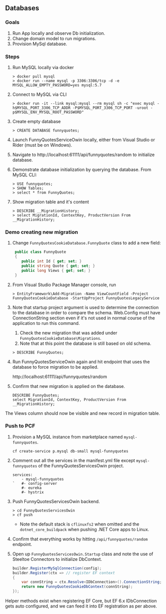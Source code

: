 ## Databases

### Goals
1. Run App locally and observe Db initialization.
1. Change domain model to run migrations.
1. Provision MySql database.

### Steps
1. Run MySQL locally via docker

    ```
    > docker pull mysql
    > docker run --name mysql -p 3306:3306/tcp -d -e MYSQL_ALLOW_EMPTY_PASSWORD=yes mysql:5.7
    ```

1. Connect to MySQL via CLI 

    ```
    > docker run -it --link mysql:mysql --rm mysql sh -c "exec mysql -h$MYSQL_PORT_3306_TCP_ADDR -P$MYSQL_PORT_3306_TCP_PORT -uroot -p$MYSQL_ENV_MYSQL_ROOT_PASSWORD"
    ```

1. Create empty database

    ````
    > CREATE DATABASE funnyquotes;
    ````

1. Launch FunnyQuotesServiceOwin locally, either from Visual Studio or Rider (must be on Windows).
1. Navigate to http://localhost:61111/api/funnyquotes/random to initialize database.
1. Demonstrate database initialization by querying the database. From MySQL CLI:

    ```
    > USE funnyquotes;
    > SHOW Tables;
    > select * from FunnyQuotes;
    ```

1. Show migration table and it's content

    ```
    > DESCRIBE __MigrationHistory;
    > select MigrationId, ContextKey, ProductVersion From __MigrationHistory;
    ```

### Demo creating new migration
1. Change `FunnyQuotesCookieDatabase.FunnyQuote` class to add a new field:

    ```csharp
     public class FunnyQuote
     {
        public int Id { get; set; }
        public string Quote { get; set; }
        public long Views { get; set; }
     }
    ```

1. From Visual Studio Package Manager console, run 

    ```
    > EntityFramework\Add-Migration -Name ViewCountField -Project FunnyQuotesCookieDatabase -StartUpProject FunnyQuotesLegacyService
    ```

1. Note that startup project argument is used to determine the connection to the database in order to compare the schema. Web.Config must have ConnectionString section even if it's not used in normal course of the application to run this command.
    1. Check the new migration that was added under `FunnyQuotesCookieDatabase\Migrations`.
    1. Note that at this point the database is still based on old schema.

    ```
    > DESCRIBE FunnyQuotes;
    ```
    
1. Run FunnyQuotesServiceOwin again and hit endpoint that uses the database to force migration to be applied.

    http://localhost:61111/api/funnyquotes/random

1. Confirm that new migration is applied on the database.

    ```
    DESCRIBE FunnyQuotes;
    select MigrationId, ContextKey, ProductVersion From __MigrationHistory;
    ```

  The Views column should now be visible and new record in migration table.

### Push to PCF
1. Provision a MySQL instance from marketplace named `mysql-funnyquotes`.

    ```
    cf create-service p.mysql db-small mysql-funnyquotes
    ```
    
1. Comment out all the services in the manifest.yml file except `mysql-funnyquotes` of the FunnyQuotesServicesOwin project.

    ```
    services:
        - mysql-funnyquotes
    `   #- config-server
        #- eureka
        #- hystrix
    ```

1. Push FunnyQuotesServicesOwin backend.

    ```
    > cd FunnyQuotesServicesOwin
    > cf push
    ```
    
    * Note the default stack is `cflinuxfs2` when omitted and the `dotnet_core_buildpack` when pushing .NET Core apps to Linux.

1. Confirm that everything works by hitting `/api/funnyquotes/random` endpoint.
1. Open up `FunnyQuotesServicesOwin.Startup` class and note the use of Steeltoe Connectors to initialize DbContext.

    ```csharp
    builder.RegisterMySqlConnection(config);
    builder.Register(ctx => // register EF context
    {
        var connString = ctx.Resolve<IDbConnection>().ConnectionString;
        return new FunnyQuotesCookieDbContext(connString);
    });
    ```                
  Helper methods exist when registering EF Core, but EF 6.x IDbConnection gets auto configured, and we can feed it into EF registration as per above.

